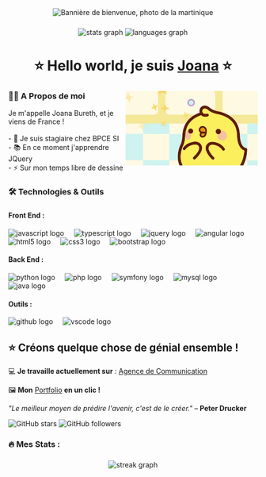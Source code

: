 <div align="center">
  <img height="150" src="bannière_martinique.jpg" alt="Bannière de bienvenue, photo de la martinique" />
</div>

###

<div align="center">
    <img src="https://github-readme-stats.vercel.app/api?username=devjoanabureth&hide_title=false&hide_rank=false&show_icons=true&include_all_commits=true&count_private=true&disable_animations=false&theme=dracula&locale=en&hide_border=false" height="150" alt="stats graph"  />
  <img src="https://github-readme-stats.vercel.app/api/top-langs?username=devjoanabureth&locale=en&hide_title=false&layout=compact&card_width=320&langs_count=5&theme=dracula&hide_border=false" height="150" alt="languages graph"  />
</div>

###

<h1 align="center">⭐ Hello world, je suis
    <a href="https://devjoanabureth.github.io/Portfolio/">Joana</a> ⭐</h1>

###

<a href="https://devjoanabureth.github.io/Portfolio/">
  <img align="right" height="150" src="giphy.webp"
    alt="Piu Piu du cartoon coréen 'Molang' heureux, avec des étoiles dans les yeux"  />
</a>
<h3 align="left">👩‍💻  A Propos de moi</h3>
<p align="left">Je m'appelle Joana Bureth, et je viens de France !<br><br>- 🔭 Je suis stagiaire chez BPCE SI<br>- 📚 En ce moment j'apprendre JQuery<br>- ⚡ Sur mon temps libre de dessine</p>

###

<h3 align="left">🛠 Technologies & Outils</h3>

###

<div align="left">
  <h4>Front End :</h4>
  <p>
    <img src="https://cdn.jsdelivr.net/gh/devicons/devicon/icons/javascript/javascript-original.svg" height="30" alt="javascript logo"  />
    <img width="12" />
    <img src="https://cdn.jsdelivr.net/gh/devicons/devicon/icons/typescript/typescript-original.svg" height="30" alt="typescript logo"  />
    <img width="12" />
    <img src="https://cdn.jsdelivr.net/gh/devicons/devicon/icons/jquery/jquery-original.svg" height="30" alt="jquery logo"  />
    <img width="12" />
    <img src="https://cdn.jsdelivr.net/gh/devicons/devicon/icons/angular/angular-original.svg" height="30" alt="angular logo"  />
    <img width="12" />
    <img src="https://cdn.jsdelivr.net/gh/devicons/devicon/icons/html5/html5-original.svg" height="30" alt="html5 logo"  />
    <img width="12" />
    <img src="https://cdn.jsdelivr.net/gh/devicons/devicon/icons/css3/css3-original.svg" height="30" alt="css3 logo"  />
    <img width="12" />
    <img src="https://cdn.jsdelivr.net/gh/devicons/devicon/icons/bootstrap/bootstrap-original.svg" height="30" alt="bootstrap logo"  />
    <img width="12" />
  </p>
  <h4>Back End :</h4>
  <p>
    <img src="https://cdn.jsdelivr.net/gh/devicons/devicon/icons/python/python-original.svg" height="30" alt="python logo"  />
    <img width="12" />
    <img src="https://cdn.jsdelivr.net/gh/devicons/devicon/icons/php/php-original.svg" height="30" alt="php logo"  />
    <img width="12" />
    <img src="https://cdn.jsdelivr.net/gh/devicons/devicon/icons/symfony/symfony-original.svg" height="30" alt="symfony logo"  />
    <img width="12" />
    <img src="https://cdn.jsdelivr.net/gh/devicons/devicon/icons/mysql/mysql-original.svg" height="30" alt="mysql logo"  />
    <img width="12" />
    <img src="https://cdn.jsdelivr.net/gh/devicons/devicon/icons/java/java-original.svg" height="30" alt="java logo"  />
    <img width="12" />
  </p>
  <h4>Outils :</h4>
  <p>
    <img src="https://cdn.jsdelivr.net/gh/devicons/devicon/icons/github/github-original.svg" height="30" alt="github logo"  />
    <img width="12" />
    <img src="https://cdn.jsdelivr.net/gh/devicons/devicon/icons/vscode/vscode-original.svg" height="30" alt="vscode logo"  />
    <img width="12" />
  </p>
</div>

###

<h2>⭐ Créons quelque chose de génial ensemble !</h2>

  💻 **Je travaille actuellement sur** : [Agence de Communication]((https://github.com/DevJoanaBureth/Agence-de-communication))

  🖼️ **Mon** [Portfolio](https://devjoanabureth.github.io/Portfolio/) **en un clic !**

  _"Le meilleur moyen de prédire l'avenir, c'est de le créer."_ – **Peter Drucker**

  ![GitHub stars](https://img.shields.io/github/stars/DevJoanaBureth/E-commerce?style=social)
  ![GitHub followers](https://img.shields.io/github/followers/DevJoanaBureth?style=social)

###

<h3 align="left">🔥   Mes Stats :</h3>

###

<div align="center">
  <img src="https://streak-stats.demolab.com?user=devjoanabureth&locale=en&mode=daily&theme=dark&hide_border=false&border_radius=5&order=3" height="220" alt="streak graph"  />
</div>
